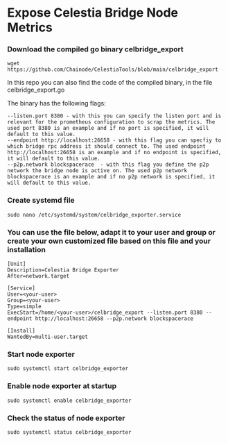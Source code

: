 # Expose Celestia Bridge Node Metrics  
 
### Download the compiled go binary celbridge_export
``` 
wget https://github.com/Chainode/CelestiaTools/blob/main/celbridge_export
```
In this repo you can also find the code of the compiled binary, in the file celbridge_export.go

The binary has the following flags:
``` 
--listen.port 8380 - with this you can specify the listen port and is relevant for the prometheus configuration to scrap the metrics. The used port 8380 is an example and if no port is specified, it will default to this value.
--endpoint http://localhost:26658 - with this flag you can specfiy to which bridge rpc address it should connect to. The used endpoint http://localhost:26658 is an example and if no endpoint is specified, it will default to this value.
--p2p.network blockspacerace  - with this flag you define the p2p network the bridge node is active on. The used p2p network blockspacerace is an example and if no p2p network is specified, it will default to this value.
```

### Create systemd file  
``` 
sudo nano /etc/systemd/system/celbridge_exporter.service  
```

### You can use the file below, adapt it to your user and group or create your own customized file based on this file and your installation
```   
[Unit]  
Description=Celestia Bridge Exporter  
After=network.target  
  
[Service]  
User=<your-user>  
Group=<your-user>  
Type=simple  
ExecStart=/home/<your-user>/celbridge_export --listen.port 8380 --endpoint http://localhost:26658 --p2p.network blockspacerace
  
[Install]  
WantedBy=multi-user.target  
```

### Start node exporter  
``` 
sudo systemctl start celbridge_exporter  
```
### Enable node exporter at startup  
``` 
sudo systemctl enable celbridge_exporter   
```
### Check the status of node exporter  
```
sudo systemctl status celbridge_exporter  
```
